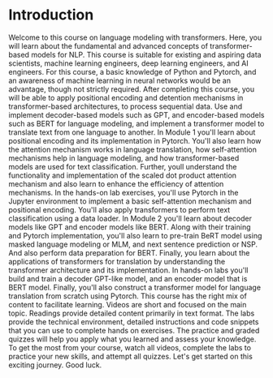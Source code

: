  # Introduction
 
 Welcome to this course on language modeling with transformers. Here, you will learn about the fundamental and advanced concepts of transformer-based models for NLP. This course is suitable for existing and aspiring data scientists, machine learning engineers, deep learning engineers, and AI engineers. For this course, a basic knowledge of Python and Pytorch, and an awareness of machine learning in neural networks would be an advantage, though not strictly required. After completing this course, you will be able to apply positional encoding and detention mechanisms in transformer-based architectures, to process sequential data. Use and implement decoder-based models such as GPT, and encoder-based models such as BERT for language modeling, and implement a transformer model to translate text from one language to another. In Module 1 you'll learn about positional encoding and its implementation in Pytorch. You'll also learn how the attention mechanism works in language translation, how self-attention mechanisms help in language modeling, and how transformer-based models are used for text classification. Further, youll understand the functionality and implementation of the scaled dot product attention mechanism and also learn to enhance the efficiency of attention mechanisms. In the hands-on lab exercises, you'll use Pytorch in the Jupyter environment to implement a basic self-attention mechanism and positional encoding. You'll also apply transformers to perform text classification using a data loader. In Module 2 you'll learn about decoder models like GPT and encoder models like BERT. Along with their training and Pytorch implementation, you'll also learn to pre-train BeRT model using masked language modeling or MLM, and next sentence prediction or NSP. And also perform data preparation for BERT. Finally, you learn about the applications of transformers for translation by understanding the transformer architecture and its implementation. In hands-on labs you'll build and train a decoder GPT-like model, and an encoder model that is BERT model. Finally, you'll also construct a transformer model for language translation from scratch using Pytorch. This course has the right mix of content to facilitate learning. Videos are short and focused on the main topic. Readings provide detailed content primarily in text format. The labs provide the technical environment, detailed instructions and code snippets that you can use to complete hands on exercises. The practice and graded quizzes will help you apply what you learned and assess your knowledge. To get the most from your course, watch all videos, complete the labs to practice your new skills, and attempt all quizzes. Let's get started on this exciting journey. Good luck.